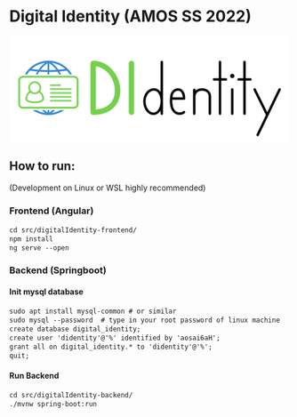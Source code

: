 # Digital Identity (AMOS SS 2022)

![team logo](https://raw.githubusercontent.com/amosproj/amos2022ss04-digital-identity/main/Deliverables/sprint-01/logo/DIdentity_transparent_black.png)


## How to run:
(Development on Linux or WSL highly recommended)

### Frontend (Angular)

```
cd src/digitalIdentity-frontend/
npm install
ng serve --open
```

### Backend (Springboot)

#### Init mysql database
```
sudo apt install mysql-common # or similar
sudo mysql --password  # type in your root password of linux machine
create database digital_identity;
create user 'didentity'@'%' identified by 'aosai6aH';
grant all on digital_identity.* to 'didentity'@'%';
quit;
```

#### Run Backend
```
cd src/digitalIdentity-backend/
./mvnw spring-boot:run
```
